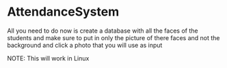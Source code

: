 # AttendanceSystem
All you need to do now is create a database with all the faces of the students and make sure to put in only the picture of there faces and not the background and click a photo that you will use as input

NOTE: This will work in Linux
